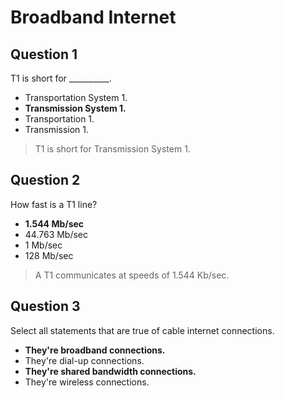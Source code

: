 # Broadband Internet

## Question 1

T1 is short for __________.

* Transportation System 1.
* **Transmission System 1.**
* Transportation 1.
* Transmission 1.

> T1 is short for Transmission System 1.

## Question 2

How fast is a T1 line?

* **1.544 Mb/sec**
* 44.763 Mb/sec
* 1 Mb/sec
* 128 Mb/sec

> A T1 communicates at speeds of 1.544 Kb/sec.

## Question 3

Select all statements that are true of cable internet connections.

* **They're broadband connections.**
* They're dial-up connections.
* **They're shared bandwidth connections.**
* They're wireless connections.